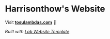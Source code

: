 
# Harrisonthow's Website

Visit **[tosulambdas.com](https://tosulambdas.com)** 🚀

_Built with [Lab Website Template](https://greene-lab.gitbook.io/lab-website-template-docs)_

